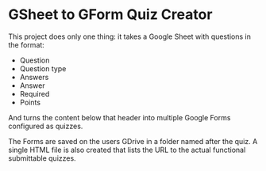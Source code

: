 # GSheet to GForm Quiz Creator
This project does only one thing: it takes a Google Sheet with questions in the format:
- Question
- Question type
- Answers
- Answer
- Required
- Points

And turns the content below that header into multiple Google Forms configured as quizzes.

The Forms are saved on the users GDrive in a folder named after the quiz. A single HTML file is also created that lists the URL to the actual functional submittable quizzes.
